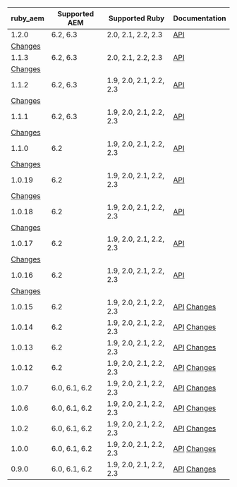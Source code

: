 | ruby_aem | Supported AEM | Supported Ruby | Documentation |
|----------|---------------|----------------|---------------|
| 1.2.0    | 6.2, 6.3               | 2.0, 2.1, 2.2, 2.3      | [API](https://shinesolutions.github.io/ruby_aem/api/1.2.0/index.html)
[Changes](https://github.com/shinesolutions/ruby_aem/blob/master/CHANGELOG.md#120) |
| 1.1.3    | 6.2, 6.3               | 2.0, 2.1, 2.2, 2.3      | [API](https://shinesolutions.github.io/ruby_aem/api/1.1.3/index.html)
[Changes](https://github.com/shinesolutions/ruby_aem/blob/master/CHANGELOG.md#113) |
| 1.1.2    | 6.2, 6.3               | 1.9, 2.0, 2.1, 2.2, 2.3 | [API](https://shinesolutions.github.io/ruby_aem/api/1.1.2/index.html)
[Changes](https://github.com/shinesolutions/ruby_aem/blob/master/CHANGELOG.md#112) |
| 1.1.1    | 6.2, 6.3               | 1.9, 2.0, 2.1, 2.2, 2.3 | [API](https://shinesolutions.github.io/ruby_aem/api/1.1.1/index.html)
[Changes](https://github.com/shinesolutions/ruby_aem/blob/master/CHANGELOG.md#111) |
| 1.1.0    | 6.2                    | 1.9, 2.0, 2.1, 2.2, 2.3 | [API](https://shinesolutions.github.io/ruby_aem/api/1.1.0/index.html)
[Changes](https://github.com/shinesolutions/ruby_aem/blob/master/CHANGELOG.md#110) |
| 1.0.19   | 6.2                    | 1.9, 2.0, 2.1, 2.2, 2.3 | [API](https://shinesolutions.github.io/ruby_aem/api/1.0.19/index.html)
[Changes](https://github.com/shinesolutions/ruby_aem/blob/master/CHANGELOG.md#1019) |
| 1.0.18   | 6.2                    | 1.9, 2.0, 2.1, 2.2, 2.3 | [API](https://shinesolutions.github.io/ruby_aem/api/1.0.18/index.html)
[Changes](https://github.com/shinesolutions/ruby_aem/blob/master/CHANGELOG.md#1018) |
| 1.0.17   | 6.2                    | 1.9, 2.0, 2.1, 2.2, 2.3 | [API](https://shinesolutions.github.io/ruby_aem/api/1.0.17/index.html)
[Changes](https://github.com/shinesolutions/ruby_aem/blob/master/CHANGELOG.md#1017) |
| 1.0.16   | 6.2                    | 1.9, 2.0, 2.1, 2.2, 2.3 | [API](https://shinesolutions.github.io/ruby_aem/api/1.0.16/index.html)
[Changes](https://github.com/shinesolutions/ruby_aem/blob/master/CHANGELOG.md#1016) |
| 1.0.15   | 6.2                    | 1.9, 2.0, 2.1, 2.2, 2.3 | [API](https://shinesolutions.github.io/ruby_aem/api/1.0.15/index.html) [Changes](https://github.com/shinesolutions/ruby_aem/blob/master/CHANGELOG.md#1015) |
| 1.0.14   | 6.2                    | 1.9, 2.0, 2.1, 2.2, 2.3 | [API](https://shinesolutions.github.io/ruby_aem/api/1.0.14/index.html) [Changes](https://github.com/shinesolutions/ruby_aem/blob/master/CHANGELOG.md#1014) |
| 1.0.13   | 6.2                    | 1.9, 2.0, 2.1, 2.2, 2.3 | [API](https://shinesolutions.github.io/ruby_aem/api/1.0.13/index.html) [Changes](https://github.com/shinesolutions/ruby_aem/blob/master/CHANGELOG.md#1013) |
| 1.0.12   | 6.2                    | 1.9, 2.0, 2.1, 2.2, 2.3 | [API](https://shinesolutions.github.io/ruby_aem/api/1.0.12/index.html) [Changes](https://github.com/shinesolutions/ruby_aem/blob/master/CHANGELOG.md#1012) |
| 1.0.7    | 6.0, 6.1, 6.2          | 1.9, 2.0, 2.1, 2.2, 2.3 | [API](https://shinesolutions.github.io/ruby_aem/api/1.0.7/index.html) [Changes](https://github.com/shinesolutions/ruby_aem/blob/master/CHANGELOG.md#107) |
| 1.0.6    | 6.0, 6.1, 6.2          | 1.9, 2.0, 2.1, 2.2, 2.3 | [API](https://shinesolutions.github.io/ruby_aem/api/1.0.6/index.html) [Changes](https://github.com/shinesolutions/ruby_aem/blob/master/CHANGELOG.md#106) |
| 1.0.2    | 6.0, 6.1, 6.2          | 1.9, 2.0, 2.1, 2.2, 2.3 | [API](https://shinesolutions.github.io/ruby_aem/api/1.0.2/index.html) [Changes](https://github.com/shinesolutions/ruby_aem/blob/master/CHANGELOG.md#102) |
| 1.0.0    | 6.0, 6.1, 6.2          | 1.9, 2.0, 2.1, 2.2, 2.3 | [API](https://shinesolutions.github.io/ruby_aem/api/1.0.0/index.html) [Changes](https://github.com/shinesolutions/ruby_aem/blob/master/CHANGELOG.md#100) |
| 0.9.0    | 6.0, 6.1, 6.2          | 1.9, 2.0, 2.1, 2.2, 2.3 | [API](https://shinesolutions.github.io/ruby_aem/api/0.9.0/index.html) [Changes](https://github.com/shinesolutions/ruby_aem/blob/master/CHANGELOG.md#090) |

